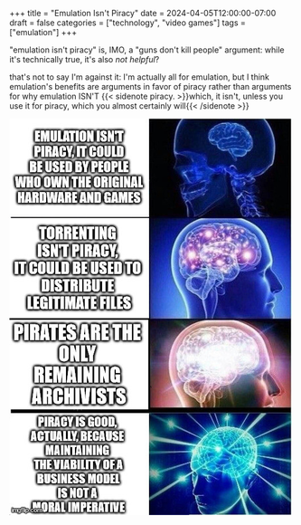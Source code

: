 +++
title = "Emulation Isn't Piracy"
date = 2024-04-05T12:00:00-07:00
draft = false
categories = ["technology", "video games"]
tags = ["emulation"]
+++

"emulation isn't piracy" is, IMO, a "guns don't kill people" argument: while it's technically true, it's also _not helpful_?

that's not to say I'm against it: I'm actually all for emulation, but I think emulation's benefits
are arguments in favor of piracy rather than arguments for why emulation ISN'T
{{< sidenote piracy. >}}which, it isn't, unless you use it for piracy, which you almost certainly will{{< /sidenote >}}

![](./emulation.png)